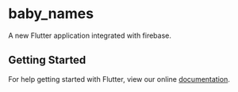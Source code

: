 # baby_names

A new Flutter application integrated with firebase.

## Getting Started

For help getting started with Flutter, view our online
[documentation](https://flutter.io/).
